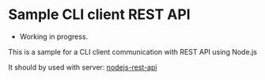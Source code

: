 # Sample CLI client REST API

- Working in progress.

This is a sample for a CLI client communication with REST API using Node.js

It should by used with server: [nodejs-rest-api](https://github.com/pierresantana/nodejs-rest-api)